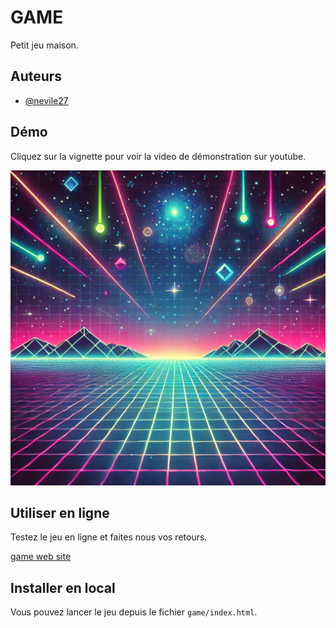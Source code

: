 <!--<p align="center"><a href="https://laravel.com" target="_blank"><img src="https://raw.githubusercontent.com/laravel/art/master/logo-lockup/5%20SVG/2%20CMYK/1%20Full%20Color/laravel-logolockup-cmyk-red.svg" width="400"></a></p>

<p align="center">
<a href="https://travis-ci.org/laravel/framework"><img src="https://travis-ci.org/laravel/framework.svg" alt="Build Status"></a>
<a href="https://packagist.org/packages/laravel/framework"><img src="https://img.shields.io/packagist/dt/laravel/framework" alt="Total Downloads"></a>
<a href="https://packagist.org/packages/laravel/framework"><img src="https://img.shields.io/packagist/v/laravel/framework" alt="Latest Stable Version"></a>
<a href="https://packagist.org/packages/laravel/framework"><img src="https://img.shields.io/packagist/l/laravel/framework" alt="License"></a>
</p>-->

# GAME

Petit jeu maison.


## Auteurs

- [@nevile27](https://www.github.com/nevile27)


## Démo

Cliquez sur la vignette pour voir la video de démonstration sur youtube.

[![image](https://github.com/nevile27/game/blob/main/images/arcade_back.png)](https://youtube.com/shorts/Nb53bbts_68)


## Utiliser en ligne

Testez le jeu en ligne et faites nous vos retours.

[game web site](https://d31i0t59ehixiy.cloudfront.net/game/)


## Installer en local

Vous pouvez lancer le jeu depuis le fichier `game/index.html`.
